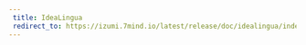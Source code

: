```yaml
---
 title: IdeaLingua
 redirect_to: https://izumi.7mind.io/latest/release/doc/idealingua/index.html
---
```

